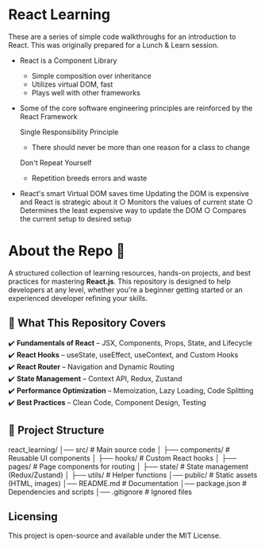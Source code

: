 # React Learning 

These are a series of simple code walkthroughs for an introduction to React.
This was originally prepared for a Lunch & Learn session.

- React is a Component Library
	- Simple composition over inheritance 
	- Utilizes virtual DOM, fast
	- Plays well with other frameworks

	
- Some of the core software engineering principles are reinforced by the React Framework

  Single Responsibility Principle 
  - There should never be more than one reason for a class to change

  Don't Repeat Yourself 
  - Repetition breeds errors and waste


- React's smart Virtual DOM saves time
	Updating the DOM is expensive and React is strategic about it
		○ Monitors the values of current state
		○ Determines the least expensive way to update the DOM
		○ Compares the current setup to desired setup 
		

# About the Repo 🚀  

A structured collection of learning resources, hands-on projects, and best practices for mastering **React.js**. This repository is designed to help developers at any level, whether you're a beginner getting started or an experienced developer refining your skills.  

## 📌 What This Repository Covers  

✔️ **Fundamentals of React** – JSX, Components, Props, State, and Lifecycle  
✔️ **React Hooks** – useState, useEffect, useContext, and Custom Hooks  
✔️ **React Router** – Navigation and Dynamic Routing  
✔️ **State Management** – Context API, Redux, Zustand  
✔️ **Performance Optimization** – Memoization, Lazy Loading, Code Splitting  
✔️ **Best Practices** – Clean Code, Component Design, Testing  

## 📁 Project Structure  
react_learning/ │── src/ # Main source code │ ├── components/ # Reusable UI components │ ├── hooks/ # Custom React hooks │ ├── pages/ # Page components for routing │ ├── state/ # State management (Redux/Zustand) │ ├── utils/ # Helper functions │── public/ # Static assets (HTML, images) │── README.md # Documentation │── package.json # Dependencies and scripts │── .gitignore # Ignored files

## Licensing
This project is open-source and available under the MIT License.
